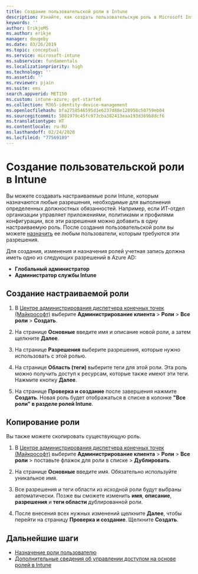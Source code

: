 ```yaml
---
title: Создание пользовательской роли в Intune
description: Узнайте, как создать пользовательскую роль в Microsoft Intune.
keywords: ''
author: ErikjeMS
ms.author: erikje
manager: dougeby
ms.date: 03/26/2019
ms.topic: conceptual
ms.service: microsoft-intune
ms.subservice: fundamentals
ms.localizationpriority: high
ms.technology: ''
ms.assetid: ''
ms.reviewer: pjain
ms.suite: ems
search.appverid: MET150
ms.custom: intune-azure; get-started
ms.collection: M365-identity-device-management
ms.openlocfilehash: bfa2758546595d1e6237d88e128958c50759eb04
ms.sourcegitcommit: 5881979c45fc973cba382413eaa193d369b8dcf6
ms.translationtype: HT
ms.contentlocale: ru-RU
ms.lasthandoff: 02/24/2020
ms.locfileid: "77569189"
---
```

# <a name="create-a-custom-role-in-intune"></a>Создание пользовательской роли в Intune

Вы можете создавать настраиваемые роли Intune, которым назначаются любые разрешения, необходимые для выполнения определенных должностных обязанностей. Например, если ИТ-отдел организации управляет приложениями, политиками и профилями конфигурации, все эти разрешения можно добавить в одну настраиваемую роль. После создания пользовательской роли вы можете [назначить](assign-role.md) ее любым пользователи, которым требуются эти разрешения.

Для создания, изменения и назначения ролей учетная запись должна иметь одно из следующих разрешений в Azure AD:
- **Глобальный администратор**
- **Администратор службы Intune**

## <a name="to-create-a-custom-role"></a>Создание настраиваемой роли

1. В [Центре администрирования диспетчера конечных точек (Майкрософт)](https://go.microsoft.com/fwlink/?linkid=2109431) выберите **Администрирование клиента** > **Роли** > **Все роли** > **Создать**.

2. На странице **Основные** введите имя и описание новой роли, а затем щелкните **Далее**.

3. На странице **Разрешения** выберите разрешения, которые нужно использовать с этой ролью.

4. На странице **Область (теги)** выберите теги для этой роли. Эта роль можно получить доступ к ресурсам, которые также имеют эти теги. Нажмите кнопку **Далее**.

5. На странице **Проверка и создание** после завершения нажмите **Создать**. Новая роль будет отображаться в списке в колонке **"Все роли" в разделе ролей Intune**.

## <a name="copy-a-role"></a>Копирование роли

Вы также можете скопировать существующую роль.

1. В [Центре администрирования диспетчера конечных точек (Майкрософт)](https://go.microsoft.com/fwlink/?linkid=2109431) выберите **Администрирование клиента** > **Роли** > **Все роли** > поставьте флажок для роли в списке > **Дублировать**.

2. На странице **Основные** введите имя. Обязательно используйте уникальное имя.

3. Все разрешения и теги области из исходной роли будут выбраны автоматически. Позже вы сможете изменить **имя**, **описание**, **разрешения** и **теги области** дублированной роли.

4. После внесения всех нужных изменений щелкните **Далее**, чтобы перейти на страницу **Проверка и создание**. Щелкните **Создать**. 

## <a name="next-steps"></a>Дальнейшие шаги
- [Назначение роли пользователю](assign-role.md)
- [Дополнительные сведения об управлении доступом на основе ролей в Intune](role-based-access-control.md)


